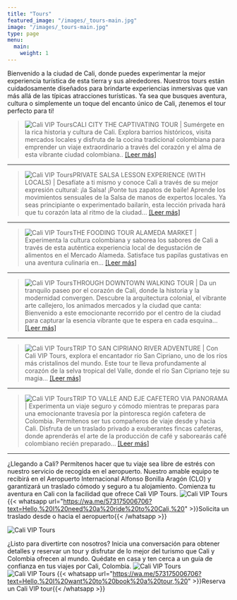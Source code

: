 ```yaml
---
title: "Tours"
featured_image: "/images/_tours-main.jpg"
image: "/images/_tours-main.jpg"
type: page
menu:
  main:
    weight: 1
---
```


Bienvenido a la ciudad de Cali, donde puedes experimentar la mejor experiencia turística de esta tierra y sus alrededores. Nuestros tours están cuidadosamente diseñados para brindarte experiencias inmersivas que van más allá de las típicas atracciones turísticas. Ya sea que busques aventura, cultura o simplemente un toque del encanto único de Cali, ¡tenemos el tour perfecto para ti!

> ![Cali VIP Tours](/images/tour_cali-vip-tours-1.jpg)CALI CITY THE CAPTIVATING TOUR
  | Sumérgete en la rica historia y cultura de Cali. Explora barrios históricos, visita mercados locales y disfruta de la cocina tradicional colombiana para emprender un viaje extraordinario a través del corazón y el alma de esta vibrante ciudad colombiana..
  [[Leer más]](https://caliviptours.com/tours/cali-city-the-captivating-tour/) 
---
>  ![Cali VIP Tours](/images/tour_cali-vip-tours-2.jpg)PRIVATE SALSA LESSON EXPERIENCE (WITH LOCALS)
  | Desafíate a ti mismo y conoce Cali a través de su mejor expresión cultural: ¡la Salsa! ¡Ponte tus zapatos de baile! Aprende los movimientos sensuales de la Salsa de manos de expertos locales. Ya seas principiante o experimentado bailarín, esta lección privada hará que tu corazón lata al ritmo de la ciudad...
  [[Leer más]](https://caliviptours.com/tours/private-salsa-lesson-experience-with-locals/)
---
>  ![Cali VIP Tours](/images/tour_cali-vip-tours-3.jpg)THE FOODING TOUR ALAMEDA MARKET
  | Experimenta la cultura colombiana y saborea los sabores de Cali a través de esta auténtica experiencia local de degustación de alimentos en el Mercado Alameda. Satisface tus papilas gustativas en una aventura culinaria en...
  [[Leer más]](https://caliviptours.com/tours/the-fooding-tour-alameda-market/)
---
>  ![Cali VIP Tours](/images/tour_cali-vip-tours-4.jpg)THROUGH DOWNTOWN WALKING TOUR
  | Da un tranquilo paseo por el corazón de Cali, donde la historia y la modernidad convergen. Descubre la arquitectura colonial, el vibrante arte callejero, los animados mercados y la ciudad que canta: Bienvenido a este emocionante recorrido por el centro de la ciudad para capturar la esencia vibrante que te espera en cada esquina...
  [[Leer más]](https://caliviptours.com/tours/through-downtown-walking-tour)
---
>  ![Cali VIP Tours](/images/tour_cali-vip-tours-5.jpg)TRIP TO SAN CIPRIANO RIVER ADVENTURE
  | Con Cali VIP Tours, explora el encantador río San Cipriano, uno de los ríos más cristalinos del mundo. Este tour te lleva profundamente al corazón de la selva tropical del Valle, donde el río San Cipriano teje su magia...
  [[Leer más]](https://caliviptours.com/tours/trip-to-san-cipriano-river-tour-adventure/) 
---
>  ![Cali VIP Tours](/images/tour_cali-vip-tours-6.jpg)TRIP TO VALLE AND EJE CAFETERO VIA PANORAMA
  | Experimenta un viaje seguro y cómodo mientras te preparas para una emocionante travesía por la pintoresca región cafetera de Colombia. Permítenos ser tus compañeros de viaje desde y hacia Cali. Disfruta de un traslado privado a exuberantes fincas cafeteras, donde aprenderás el arte de la producción de café y saborearás café colombiano recién preparado...
  [[Leer más]](https://caliviptours.com/tours/trip-to-valle-and-eje-through-coffee-region-panorama/) 
---
¿Llegando a Cali? Permítenos hacer que tu viaje sea libre de estrés con nuestro servicio de recogida en el aeropuerto. Nuestro amable equipo te recibirá en el Aeropuerto Internacional Alfonso Bonilla Aragón (CLO) y garantizará un traslado cómodo y seguro a tu alojamiento. Comienza tu aventura en Cali con la facilidad que ofrece Cali VIP Tours.
![Cali VIP Tours](/images/tours_2.png)
{{< whatsapp url="https://wa.me/573175006706?text=Hello,%20I%20need%20a%20ride%20to%20Cali,%20" >}}Solicita un traslado desde o hacia el aeropuerto{{< /whatsapp >}}

![Cali VIP Tours](/logos/logo-trans-mid.png)

¿Listo para divertirte con nosotros? Inicia una conversación para obtener detalles y reservar un tour y disfrutar de lo mejor del turismo que Cali y Colombia ofrecen al mundo. Quédate en casa y ten cerca a un guía de confianza en tus viajes por Cali, Colombia.
![Cali VIP Tours](/images/tours_3.png)
![Cali VIP Tours](/images/tours_4.png)
{{< whatsapp url="https://wa.me/573175006706?text=Hello,%20I%20want%20to%20book%20a%20tour,%20" >}}Reserva un Cali VIP tour{{< /whatsapp >}}
